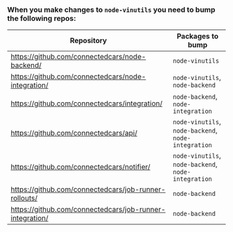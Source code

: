 ### When you make changes to `node-vinutils` you need to bump the following repos:


 | Repository |  Packages to bump |
|---|---|
|  https://github.com/connectedcars/node-backend/ |  `node-vinutils` |
|  https://github.com/connectedcars/node-integration/ |  `node-vinutils`, `node-backend`|
|  https://github.com/connectedcars/integration/ |   `node-backend`, `node-integration` |
|  https://github.com/connectedcars/api/ |   `node-vinutils`, `node-backend`, `node-integration` |
|  https://github.com/connectedcars/notifier/ |   `node-vinutils`, `node-backend`, `node-integration` |
|  https://github.com/connectedcars/job-runner-rollouts/ |  `node-backend` |
|  https://github.com/connectedcars/job-runner-integration/ |  `node-backend` |
